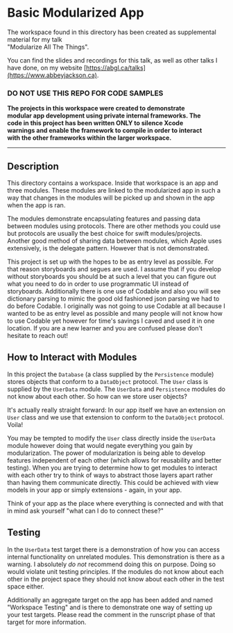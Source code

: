 # Basic Modularized App

The workspace found in this directory has been created as supplemental material for my talk  
"Modularize All The Things".
  
You can find the slides and recordings for this talk, as well as other talks I have done, on my website   [https://abgl.ca/talks](https://www.abbeyjackson.ca).
  
### **DO NOT USE THIS REPO FOR CODE SAMPLES**  
  
**The projects in this workspace were created to demonstrate  
modular app development using private internal frameworks. The  
code in this project has been written ONLY to silence Xcode  
warnings and enable the framework to compile in order to interact  
with the other frameworks within the larger workspace.**  
  
***  

## Description
  
This directory contains a workspace. Inside that workspace is an app and three modules. These modules are linked to the modularized app in such a way that changes in the modules will be picked up and shown in the app when the app is ran.

The modules demonstrate encapsulating features and passing data between modules using protocols. There are other methods you could use but protocols are usually the best choice for swift modules/projects. Another good method of sharing data between modules, which Apple uses extensively, is the delegate pattern. However that is not demonstrated.

This project is set up with the hopes to be as entry level as possible. For that reason storyboards and segues are used. I assume that if you develop without storyboards you should be at such a level that you can figure out what you need to do in order to use programmatic UI instead of storyboards. Additionally there is one use of Codable and also you will see dictionary parsing to mimic the good old fashioned json parsing we had to do before Codable. I originally was not going to use Codable at all because I wanted to be as entry level as possible and many people will not know how to use Codable yet however for time's savings I caved and used it in one location. If you are a new learner and you are confused please don't hesitate to reach out!

## How to Interact with Modules

In this project the `Database` (a class supplied by the `Persistence` module) stores objects that conform to a `DataObject` protocol. The `User` class is supplied by the `UserData` module. The `UserData` and `Persistence` modules do not know about each other. So how can we store user objects?

It's actually really straight forward: In our app itself we have an extension on `User` class and we use that extension to conform to the `DataObject` protocol. Voila!

You may be tempted to modify the `User` class directly inside the `UserData` module however doing that would negate everything you gain by modularization. The power of modularization is being able to develop features independent of each other (which allows for reusability and better testing). When you are trying to determine how to get modules to interact with each other try to think of ways to abstract those layers apart rather than having them communicate directly. This could be achieved with view models in your app or simply extensions - again, in your app. 

Think of your app as the place where everything is connected and with that in mind ask yourself "what can I do to connect these?"

## Testing

In the  `UserData` test target there is a demonstration of how you can access internal functionality on unrelated modules. This demonstration is there as a warning. I absolutely _do not_ recommend doing this on purpose. Doing so would violate unit testing principles. If the modules do not know about each other in the project space they should not know about each other in the test space either.

Additionally an aggregate target on the app has been added and named "Workspace Testing" and is there to demonstrate one way of setting up your test targets. Please read the comment in the runscript phase of that target for more information.
